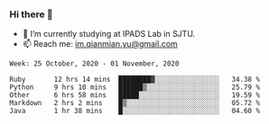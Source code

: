 ### Hi there 👋

- 🔭 I’m currently studying at IPADS Lab in SJTU.
- 📫 Reach me: im.qianmian.yu@gmail.com

<!--START_SECTION:waka-->
```text
Week: 25 October, 2020 - 01 November, 2020

Ruby       12 hrs 14 mins  ████████▓░░░░░░░░░░░░░░░░   34.38 % 
Python     9 hrs 10 mins   ██████▒░░░░░░░░░░░░░░░░░░   25.79 % 
Other      6 hrs 58 mins   █████░░░░░░░░░░░░░░░░░░░░   19.59 % 
Markdown   2 hrs 2 mins    █▒░░░░░░░░░░░░░░░░░░░░░░░   05.72 % 
Java       1 hr 38 mins    █░░░░░░░░░░░░░░░░░░░░░░░░   04.60 % 
```
<!--END_SECTION:waka-->

<!--
**yqmmm/yqmmm** is a ✨ _special_ ✨ repository because its `README.md` (this file) appears on your GitHub profile.

Here are some ideas to get you started:

- 🔭 I’m currently working on ...
- 🌱 I’m currently learning ...
- 👯 I’m looking to collaborate on ...
- 🤔 I’m looking for help with ...
- 💬 Ask me about ...
- 📫 How to reach me: ...
- 😄 Pronouns: ...
- ⚡ Fun fact: ...
-->
